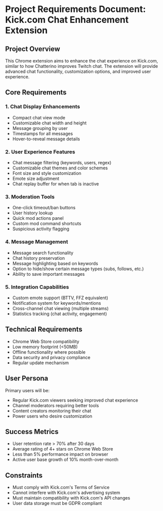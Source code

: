 # Project Requirements Document: Kick.com Chat Enhancement Extension

## Project Overview
This Chrome extension aims to enhance the chat experience on Kick.com, similar to how Chatterino improves Twitch chat. The extension will provide advanced chat functionality, customization options, and improved user experience.

## Core Requirements

### 1. Chat Display Enhancements
- Compact chat view mode
- Customizable chat width and height
- Message grouping by user
- Timestamps for all messages
- Hover-to-reveal message details

### 2. User Experience Features
- Chat message filtering (keywords, users, regex)
- Customizable chat themes and color schemes
- Font size and style customization
- Emote size adjustment
- Chat replay buffer for when tab is inactive

### 3. Moderation Tools
- One-click timeout/ban buttons
- User history lookup
- Quick mod actions panel
- Custom mod command shortcuts
- Suspicious activity flagging

### 4. Message Management
- Message search functionality
- Chat history preservation
- Message highlighting based on keywords
- Option to hide/show certain message types (subs, follows, etc.)
- Ability to save important messages

### 5. Integration Capabilities
- Custom emote support (BTTV, FFZ equivalent)
- Notification system for keywords/mentions
- Cross-channel chat viewing (multiple streams)
- Statistics tracking (chat activity, engagement)

## Technical Requirements
- Chrome Web Store compatibility
- Low memory footprint (<50MB)
- Offline functionality where possible
- Data security and privacy compliance
- Regular update mechanism

## User Persona
Primary users will be:
- Regular Kick.com viewers seeking improved chat experience
- Channel moderators requiring better tools
- Content creators monitoring their chat
- Power users who desire customization

## Success Metrics
- User retention rate > 70% after 30 days
- Average rating of 4+ stars on Chrome Web Store
- Less than 5% performance impact on browser
- Active user base growth of 10% month-over-month

## Constraints
- Must comply with Kick.com's Terms of Service
- Cannot interfere with Kick.com's advertising system
- Must maintain compatibility with Kick.com's API changes
- User data storage must be GDPR compliant